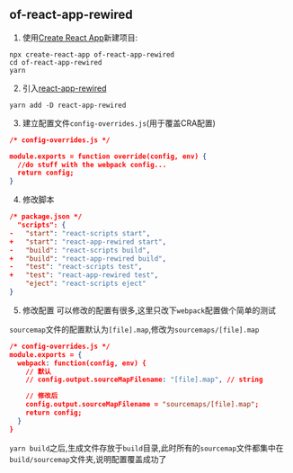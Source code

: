 
## of-react-app-rewired

1. 使用[Create React App](https://create-react-app.dev/)新建项目:
```shell
npx create-react-app of-react-app-rewired
cd of-react-app-rewired
yarn
```

2. 引入[react-app-rewired](https://github.com/timarney/react-app-rewired)
```shell
yarn add -D react-app-rewired
```

3. 建立配置文件`config-overrides.js`(用于覆盖CRA配置)
```json
/* config-overrides.js */

module.exports = function override(config, env) {
  //do stuff with the webpack config...
  return config;
}
```

4. 修改脚本
```json
/* package.json */
  "scripts": {
-   "start": "react-scripts start",
+   "start": "react-app-rewired start",
-   "build": "react-scripts build",
+   "build": "react-app-rewired build",
-   "test": "react-scripts test",
+   "test": "react-app-rewired test",
    "eject": "react-scripts eject"
}
```

5. 修改配置
可以修改的配置有很多,这里只改下`webpack`配置做个简单的测试

`sourcemap`文件的配置默认为`[file].map`,修改为`sourcemaps/[file].map`
```json
/* config-overrides.js */
module.exports = {
  webpack: function(config, env) {
    // 默认
    // config.output.sourceMapFilename: "[file].map", // string

    // 修改后
    config.output.sourceMapFilename = "sourcemaps/[file].map";
    return config;
  }
}
```

`yarn build`之后,生成文件存放于`build`目录,此时所有的`sourcemap`文件都集中在`build/sourcemap`文件夹,说明配置覆盖成功了
